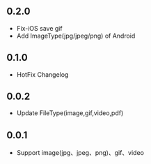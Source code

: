 ## 0.2.0
- Fix-iOS save gif
- Add ImageType(jpg/jpeg/png) of Android

## 0.1.0
- HotFix Changelog

## 0.0.2
- Update FileType(image,gif,video,pdf)

## 0.0.1

- Support image(jpg、jpeg、png)、gif、video